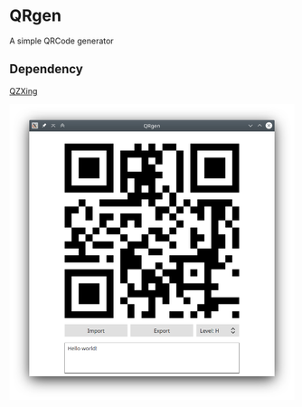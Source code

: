 # QRgen
A simple QRCode generator 

## Dependency
[QZXing](https://github.com/ftylitak/qzxing)

![](https://raw.githubusercontent.com/glaumar/QRgen/master/Screenshot.png)
